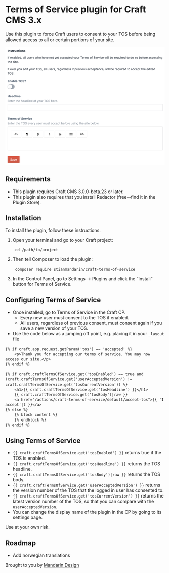 # Terms of Service plugin for Craft CMS 3.x

Use this plugin to force Craft users to consent to your TOS before being allowed access to all or certain portions of your site.

![Screenshot](resources/img/cp.png)

## Requirements

* This plugin requires Craft CMS 3.0.0-beta.23 or later.
* This plugin also requires that you install Redactor (free--find it in the Plugin Store).

## Installation

To install the plugin, follow these instructions.

1. Open your terminal and go to your Craft project:

        cd /path/to/project

2. Then tell Composer to load the plugin:

        composer require stianmandarin/craft-terms-of-service

3. In the Control Panel, go to Settings → Plugins and click the “Install” button for Terms of Service.

## Configuring Terms of Service

* Once installed, go to Terms of Service in the Craft CP.
  * Every new user must consent to the TOS if enabled.
  * All users, regardless of previous consent, must consent again if you save a new version of your TOS. 
* Use the code below as a jumping off point, e.g. placing it in your `_layout` file

```
{% if craft.app.request.getParam('tos') == 'accepted' %}
    <p>Thank you for accepting our terms of service. You may now access our site.</p>
{% endif %}

{% if craft.craftTermsOfService.get('tosEnabled') == true and (craft.craftTermsOfService.get('userAcceptedVersion') != craft.craftTermsOfService.get('tosCurrentVersion')) %}
    <h1>{{ craft.craftTermsOfService.get('tosHeadline') }}</h1>
    {{ craft.craftTermsOfService.get('tosBody')|raw }}
    <a href="/actions/craft-terms-of-service/default/accept-tos">{{ 'I accept'|t }}</a>
{% else %}
    {% block content %}
    {% endblock %}
{% endif %}
```

## Using Terms of Service

* `{{ craft.craftTermsOfService.get('tosEnabled') }}` returns true if the TOS is enabled.
* `{{ craft.craftTermsOfService.get('tosHeadline') }}` returns the TOS headline.
* `{{ craft.craftTermsOfService.get('tosBody')|raw }}` returns the TOS body.
* `{{ craft.craftTermsOfService.get('userAcceptedVersion') }}` returns the version number of the TOS that the logged in user has consented to.
* `{{ craft.craftTermsOfService.get('tosCurrentVersion') }}` returns the latest version number of the TOS, so that you can compare with the `userAcceptedVersion`.
* You can change the display name of the plugin in the CP by going to its settings page.

Use at your own risk.

## Roadmap

* Add norwegian translations

Brought to you by [Mandarin Design](https://mandarindesign.no)
